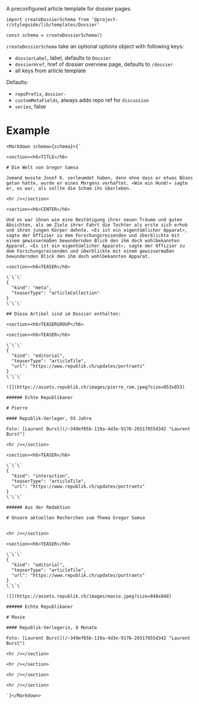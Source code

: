 A preconfigured article template for dossier pages.

```code|lang-jsx
import createDossierSchema from '@project-r/styleguide/lib/templates/Dossier'

const schema = createDossierSchema()
```

`createDossierSchema` take an optional options object with following keys:

- `dossierLabel`, label, defaults to `Dossier`
- `dossierHref`, href of dossier overview page, defaults to `/dossier`
- all keys from article template

Defaults:
- `repoPrefix`, `dossier-`
- `customMetaFields`, always adds repo ref for `discussion`
- `series`, false

# Example

```react|noSource
<Markdown schema={schema}>{`

<section><h6>TITLE</h6>

# Die Welt von Gregor Samsa

Jemand musste Josef K. verleumdet haben, denn ohne dass er etwas Böses getan hätte, wurde er eines Morgens verhaftet. «Wie ein Hund!» sagte er, es war, als sollte die Scham ihn überleben.

<hr /></section>

<section><h6>CENTER</h6>

Und es war ihnen wie eine Bestätigung ihrer neuen Träume und guten Absichten, als am Ziele ihrer Fahrt die Tochter als erste sich erhob und ihren jungen Körper dehnte. «Es ist ein eigentümlicher Apparat», sagte der Offizier zu dem Forschungsreisenden und überblickte mit einem gewissermaßen bewundernden Blick den ihm doch wohlbekannten Apparat. «Es ist ein eigentümlicher Apparat», sagte der Offizier zu dem Forschungsreisenden und überblickte mit einem gewissermaßen bewundernden Blick den ihm doch wohlbekannten Apparat.

<section><h6>TEASER</h6>

\`\`\`
{
  "kind": "meta",
  "teaserType": "articleCollection"
}
\`\`\`

## Diese Artikel sind im Dossier enthalten:

<section><h6>TEASERGROUP</h6>

<section><h6>TEASER</h6>

\`\`\`
{
  "kind": "editorial",
  "teaserType": "articleTile",
  "url": "https://www.republik.ch/updates/portraets"
}
\`\`\`

![](https://assets.republik.ch/images/pierre_rom.jpeg?size=853x853)

###### Echte Republikaner

# Pierre

#### Republik-Verleger, 93 Jahre

Foto: [Laurent Burst](/~349ef65b-119a-4d3e-9176-26517855d342 "Laurent Burst")

<hr /></section>

<section><h6>TEASER</h6>

\`\`\`
{
  "kind": "interaction",
  "teaserType": "articleTile",
  "url": "https://www.republik.ch/updates/portraets"
}
\`\`\`

###### Aus der Redaktion

# Unsere aktuellen Recherchen zum Thema Gregor Samsa


<hr /></section>

<section><h6>TEASER</h6>

\`\`\`
{
  "kind": "editorial",
  "teaserType": "articleTile",
  "url": "https://www.republik.ch/updates/portraets"
}
\`\`\`

![](https://assets.republik.ch/images/mavie.jpeg?size=848x848)

###### Echte Republikaner

# Mavie

#### Republik-Verlegerin, 8 Monate

Foto: [Laurent Burst](/~349ef65b-119a-4d3e-9176-26517855d342 "Laurent Burst")

<hr /></section>

<hr /></section>

<hr /></section>

<hr /></section>

`}</Markdown>
```
